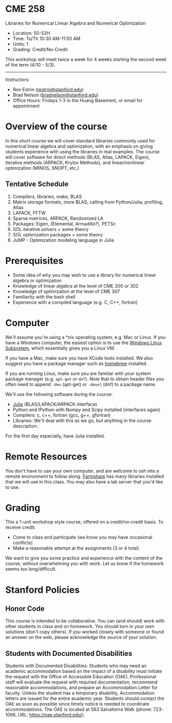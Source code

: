 # CME 258

Libraries for Numerical Linear Algebra and Numerical Optimization

* Location: 50-52H
* Time: Tu/Th 10:30 AM-11:50 AM
* Units: 1
* Grading: Credit/No-Credit

This workshop will meet twice a week for 4 weeks starting the second week of the term (4/10 - 5/3).

---

Instructors:
* Ron Estrin (restrin@stanford.edu)
* Brad Nelson (bradnelson@stanford.edu)
* Office Hours: Fridays 1-3 in the Huang Basement, or email for appointment

# Overview of the course

In this short course we will cover standard libraries commonly used for numerical linear algebra and optimization, with an emphasis on giving students experience with using the libraries in real examples.  The course will cover software for direct methods (BLAS, Atlas, LAPACK, Eigen), iterative methods (ARPACK, Krylov Methods), and linear/nonlinear optimization (MINOS, SNOPT, etc.)

<!-- ## Learning Outcomes

In this class you will learn:
* How to use common linear algebra libraries from your own code
* How to call optimization libraries -->

## Tentative Schedule

1. Compilers, libraries, make, BLAS
2. Matrix storage formats, more BLAS, calling from Python/Julia, profiling, Atlas
3. LAPACK, FFTW
4. Sparse matrices, ARPACK, Randomized LA
5. Packages: Eigen, (Elemental, Armadillo?), PETSc
6. SOL iterative solvers + some theory
7. SOL optimization packages + some theory
8. JuMP - Optimization modeling language in Julia


# Prerequisites

* Some idea of why you may wish to use a library for numerical linear algebra or optimization
* Knowledge of linear algebra at the level of CME 200 or 302
* Knowledge of optimization at the level of CME 307
* Familiarity with the bash shell
* Experience with a compiled language (e.g. C, C++, fortran)

# Computer

We'll assume you're using a \*nix operating system, e.g. Mac or Linux.  If you have a Windows computer, the easiest option is to use the [Windows Linux Subsystem](https://docs.microsoft.com/en-us/windows/wsl/install-win10), which essentially gives you a Linux VM.

If you have a Mac, make sure you have XCode tools installed.  We also suggest you have a package manager such as [homebrew](https://brew.sh/) installed.

If you are running Linux, make sure you are familiar with your system package manager (e.g. `apt-get` or `dnf`).  Note that to obtain header files you often need to append `-dev` (apt-get) or `-devel` (dnf) to a package name.

We'll use the following software during the course:
* [Julia](https://github.com/JuliaLang/julia) (BLAS/LAPACK/ARPACK interface)
* Python and IPython with Numpy and Scipy installed (interfaces again)
* Compilers: c, c++, fortran (gcc, g++, gfortran)
* Libraries: We'll deal with this as we go, but anything in the course description.

For the first day especially, have Julia installed.

# Remote Resources

You don't have to use your own computer, and are welcome to ssh into a remote environment to follow along.  [Farmshare](https://srcc.stanford.edu/farmshare2) has many libraries installed that we will use in this class.  You may also have a lab server that you'd like to use.

# Grading

This a 1-unit workshop style course, offered on a credit/no-credit basis.  To receive credit:
* Come to class and participate (we know you may have occasional conflicts)
* Make a reasonable attempt at the assignments (3 or 4 total)

We want to give you some practice and experience with the content of the course, without overwhelming you with work. Let us know if the homework seems too long/difficult.

# Stanford Policies

## Honor Code
This course is intended to be collaborative.  You can (and should) work with other students in class and on homework.  You should turn in your own solutions (don't copy others). If you worked closely with someone or found an answer on the web, please acknowledge the source of your solution.

## Students with Documented Disabilities
Students with Documented Disabilities: Students who may need an academic accommodation based on the impact of a disability must initiate the request with the Office of Accessible Education (OAE). Professional staff will evaluate the request with required documentation, recommend reasonable accommodations, and prepare an Accommodation Letter for faculty. Unless the student has a temporary disability, Accommodation letters are issued for the entire academic year. Students should contact the OAE as soon as possible since timely notice is needed to coordinate accommodations. The OAE is located at 563 Salvatierra Walk (phone: 723-1066, URL: https://oae.stanford.edu/).

